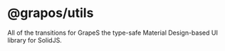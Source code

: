 # @grapos/utils

All of the transitions for GrapeS the type-safe Material Design-based UI library for SolidJS.


